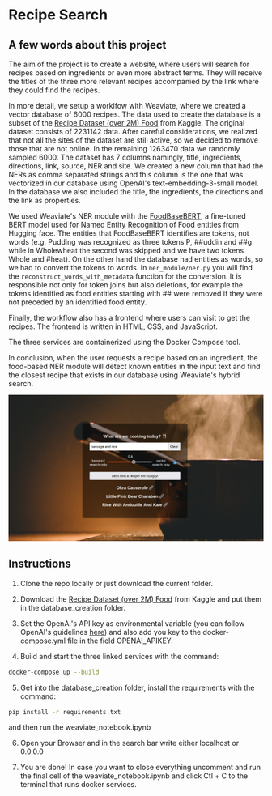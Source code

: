 # Recipe Search

## A few words about this project

The aim of the project is to create a website, where users will search for recipes based on ingredients or even more abstract terms. They will receive the titles of the three more relevant recipes accompanied by the link where they could find the recipes. 

In more detail, we setup a worklfow with Weaviate, where we created a vector database of 6000 recipes. The data used to create the database is a subset of the [Recipe Dataset (over 2M) Food](https://www.kaggle.com/datasets/wilmerarltstrmberg/recipe-dataset-over-2m/data) from Kaggle. The original dataset consists of 2231142 data. After careful considerations, we realized that not all the sites of the dataset are still active, so we decided to remove those that are not online. In the remaining 1263470 data we randomly sampled 6000. The dataset has 7 columns namingly, title, ingredients, directions, link, source, NER and site. We created a new column that had the NERs as comma separated strings and this column is the one that was vectorized in our database using OpenAI's text-embedding-3-small model. In the database we also included the title, the ingredients, the directions and the link as properties. 

We used Weaviate's NER module with the [FoodBaseBERT](https://huggingface.co/Dizex/FoodBaseBERT-NER), a fine-tuned BERT model used for Named Entity Recognition of Food entities from Hugging face. The entities that FoodBaseBERT identifies are tokens, not words (e.g. Pudding was recognized as three tokens P, ##uddin and ##g while in Wholewheat the second was skipped and we have two tokens Whole and #heat). On the other hand the database had entities as words, so we had to convert the tokens to words. In ```ner_module/ner.py``` you will find the ```reconstruct_words_with_metadata``` function for the conversion. It is responsible not only for token joins but also deletions, for example the tokens identified as food entities starting with ## were removed if they were not preceded by an identified food entity.

Finally, the workflow also has a frontend where users can visit to get the recipes. The frontend is written in HTML, CSS, and JavaScript.

The three services are containerized using the Docker Compose tool.

In conclusion, when the user requests a recipe based on an ingredient, the food-based NER module will detect known entities in the input text and find the closest recipe that exists in our database using Weaviate's hybrid search.

![Output](output.png)

## Instructions

1. Clone the repo locally or just download the current folder.

2. Download the [Recipe Dataset (over 2M) Food](https://www.kaggle.com/datasets/wilmerarltstrmberg/recipe-dataset-over-2m/data) from Kaggle and put them in the database_creation folder.

3. Set the OpenAI's API key as environmental variable (you can follow OpenAI's guidelines [here](https://help.openai.com/en/articles/5112595-best-practices-for-api-key-safety)) and also add you key to the docker-compose.yml file in the field OPENAI_APIKEY.

4. Build and start the three linked services with the command:

```bash
docker-compose up --build
```

5. Get into the database_creation folder, install the requirements with the command:

```bash
pip install -r requirements.txt
```

and then run the weaviate_notebook.ipynb

6. Open your Browser and in the search bar write either localhost or 0.0.0.0

7. You are done! In case you want to close everything uncomment and run the final cell of the weaviate_notebook.ipynb and click Ctl + C to the terminal that runs docker services.
